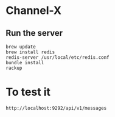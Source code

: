 Channel-X
====================

## Run the server

    brew update
    brew install redis
    redis-server /usr/local/etc/redis.conf
    bundle install
    rackup
    
# To test it

    http://localhost:9292/api/v1/messages
